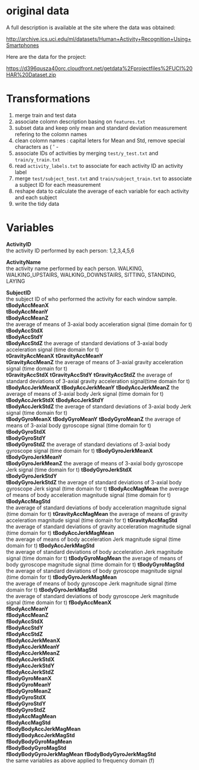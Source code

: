 # original data

A full description is available at the site where the data was obtained: 

http://archive.ics.uci.edu/ml/datasets/Human+Activity+Recognition+Using+Smartphones 

Here are the data for the project: 

https://d396qusza40orc.cloudfront.net/getdata%2Fprojectfiles%2FUCI%20HAR%20Dataset.zip 


# Transformations

1. merge train and test  data
2. associate colomn description basing on  ```features.txt```
3. subset data and keep only mean and standard deviation measurement refering to the colomn names
4. clean colomn names : capital leters for Mean and Std, remove special characters as ( ' -
5. associate IDs of activities by merging ```test/y_test.txt``` and ```train/y_train.txt```
6. read ```activity_labels.txt``` to associate for each activity ID an activity label
7. merge ```test/subject_test.txt``` and ```train/subject_train.txt``` to associate a subject ID for each measurement
8. reshape data to calculate the average of each variable for each activity and each subject
9. write the tidy data

# Variables

**ActivityID**  
the activity ID performed by each person: 1,2,3,4,5,6 

**ActivityName**  
the activity name performed by each person. WALKING, WALKING_UPSTAIRS, WALKING_DOWNSTAIRS, SITTING, STANDING, LAYING
          
**SubjectID**     
the subject ID of who performed the activity for each window sample.
**tBodyAccMeanX**  
**tBodyAccMeanY**  
**tBodyAccMeanZ**   
the average of means of 3-axial body acceleration signal (time domain for t)      
**tBodyAccStdX**  
**tBodyAccStdY**   
**tBodyAccStdZ** 
the average of standard deviations of 3-axial body acceleration signal (time domain for t)              
**tGravityAccMeanX**
**tGravityAccMeanY**         
**tGravityAccMeanZ**
the average of means of  3-axial gravity acceleration signal (time domain for t)  
**tGravityAccStdX** 
**tGravityAccStdY**
**tGravityAccStdZ**
the average of standard deviations of 3-axial gravity acceleration signal(time domain for t)           
**tBodyAccJerkMeanX**
**tBodyAccJerkMeanY**
**tBodyAccJerkMeanZ**
the average of means of 3-axial body Jerk signal (time domain for t)  
**tBodyAccJerkStdX**
**tBodyAccJerkStdY**         
**tBodyAccJerkStdZ**
the average of standard deviations of 3-axial body Jerk signal (time domain for t)  
**tBodyGyroMeanX**
**tBodyGyroMeanY**
**tBodyGyroMeanZ**
the average of means of 3-axial body gyroscope signal (time domain for t)  
**tBodyGyroStdX**            
**tBodyGyroStdY**           
**tBodyGyroStdZ**
the average of standard deviations of 3-axial body gyroscope signal (time domain for t)
**tBodyGyroJerkMeanX**       
**tBodyGyroJerkMeanY**       
**tBodyGyroJerkMeanZ**
the average of means of 3-axial body gyroscope Jerk signal (time domain for t)
**tBodyGyroJerkStdX**        
**tBodyGyroJerkStdY**        
**tBodyGyroJerkStdZ**
the average of standard deviations of 3-axial body gyroscope Jerk signal (time domain for t)
**tBodyAccMagMean**
the average of means of body acceleration  magnitude signal (time domain for t)
**tBodyAccMagStd**           
the average of standard deviations of body acceleration  magnitude signal (time domain for t)
**tGravityAccMagMean**
the average of means of gravity acceleration  magnitude signal (time domain for t)
**tGravityAccMagStd**        
the average of standard deviations of gravity acceleration  magnitude signal (time domain for t)
**tBodyAccJerkMagMean**     
the average of means of body acceleration Jerk magnitude signal (time domain for t)
**tBodyAccJerkMagStd**       
the average of standard deviations of body acceleration Jerk magnitude signal (time domain for t)
**tBodyGyroMagMean**
the average of means of body gyroscope magnitude signal (time domain for t)
**tBodyGyroMagStd**          
the average of standard deviations of body gyroscope magnitude signal (time domain for t)
**tBodyGyroJerkMagMean**    
the average of means of body gyroscope Jerk magnitude signal (time domain for t)
**tBodyGyroJerkMagStd**      
the average of standard deviations of body gyroscope Jerk magnitude signal (time domain for t)
**fBodyAccMeanX**            
**fBodyAccMeanY**            
**fBodyAccMeanZ**           
**fBodyAccStdX**             
**fBodyAccStdY**             
**fBodyAccStdZ**             
**fBodyAccJerkMeanX**       
**fBodyAccJerkMeanY**        
**fBodyAccJerkMeanZ**        
**fBodyAccJerkStdX**         
**fBodyAccJerkStdY**        
**fBodyAccJerkStdZ**         
**fBodyGyroMeanX**           
**fBodyGyroMeanY**           
**fBodyGyroMeanZ**          
**fBodyGyroStdX**            
**fBodyGyroStdY**            
**fBodyGyroStdZ**            
**fBodyAccMagMean**         
**fBodyAccMagStd**           
**fBodyBodyAccJerkMagMean**  
**fBodyBodyAccJerkMagStd**   
**fBodyBodyGyroMagMean**    
**fBodyBodyGyroMagStd**      
**fBodyBodyGyroJerkMagMean** 
**fBodyBodyGyroJerkMagStd**  
the same variables as above applied to frequency domain (f)